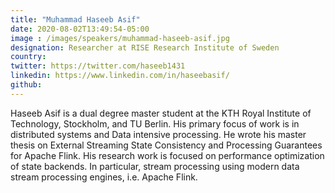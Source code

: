 ```yaml
---
title: "Muhammad Haseeb Asif"
date: 2020-08-02T13:49:54-05:00
image : /images/speakers/muhammad-haseeb-asif.jpg
designation: Researcher at RISE Research Institute of Sweden
country: 
twitter: https://twitter.com/haseeb1431
linkedin: https://www.linkedin.com/in/haseebasif/
github: 
---
```


Haseeb Asif is a dual degree master student at the KTH Royal Institute of Technology, Stockholm, and TU Berlin. His primary focus of work is in distributed systems and Data intensive processing. He wrote his master thesis on External Streaming State Consistency and Processing Guarantees for Apache Flink. His research work is focused on performance optimization of state backends. In particular, stream processing using modern data stream processing engines, i.e. Apache Flink.